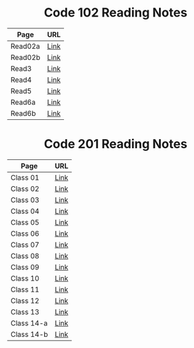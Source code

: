 # **<center> Code 102 Reading Notes </center>**




 Page | URL
 ---- | ----
 Read02a | [Link](https://faisalabuzaid.github.io/reading-notes/read02a)
 Read02b | [Link](https://faisalabuzaid.github.io/reading-notes/read02b)
 Read3 | [Link](https://faisalabuzaid.github.io/reading-notes/read3)
 Read4 | [Link](https://faisalabuzaid.github.io/reading-notes/read4)
 Read5 | [Link](https://faisalabuzaid.github.io/reading-notes/read5)
 Read6a | [Link](https://faisalabuzaid.github.io/reading-notes/read6a)
 Read6b | [Link](https://faisalabuzaid.github.io/reading-notes/read6b)
 



 # **<center> Code 201 Reading Notes </center>**




 Page | URL
 ---- | ----
 Class 01 | [Link](https://faisalabuzaid.github.io/reading-notes/class-01)
 Class 02 | [Link](https://faisalabuzaid.github.io/reading-notes/class-02)
 Class 03 | [Link](https://faisalabuzaid.github.io/reading-notes/class-03)
 Class 04 | [Link](https://faisalabuzaid.github.io/reading-notes/class-04)
 Class 05 | [Link](https://faisalabuzaid.github.io/reading-notes/class-05)
 Class 06 | [Link](https://faisalabuzaid.github.io/reading-notes/class-06)
 Class 07 | [Link](https://faisalabuzaid.github.io/reading-notes/class-07)
 Class 08 | [Link](https://faisalabuzaid.github.io/reading-notes/class-08)
 Class 09 | [Link](https://faisalabuzaid.github.io/reading-notes/class-09)
 Class 10 | [Link](https://faisalabuzaid.github.io/reading-notes/class-10)
 Class 11 | [Link](https://faisalabuzaid.github.io/reading-notes/class-11)
 Class 12 | [Link](https://faisalabuzaid.github.io/reading-notes/class-12)
 Class 13 | [Link](https://faisalabuzaid.github.io/reading-notes/class-13)
 Class 14-a | [Link](https://faisalabuzaid.github.io/reading-notes/class14-a)
 Class 14-b | [Link](https://faisalabuzaid.github.io/reading-notes/class14-b)